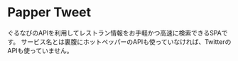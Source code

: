 # Papper Tweet

ぐるなびのAPIを利用してレストラン情報をお手軽かつ高速に検索できるSPAです。
サービス名とは裏腹にホットペッパーのAPIも使っていなければ、TwitterのAPIも使っていません。
